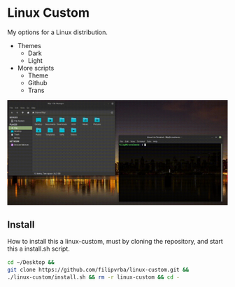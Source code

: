 # Linux Custom
My options for a Linux distribution.

- Themes
    - Dark
    - Light
- More scripts
    - Theme
    - Github
    - Trans

<img src="./public/preview_01.gif" />

## Install
How to install this a linux-custom, must by cloning the repository, and start this a install.sh script.

```bash
cd ~/Desktop &&
git clone https://github.com/filipvrba/linux-custom.git &&
./linux-custom/install.sh && rm -r linux-custom && cd -
```
